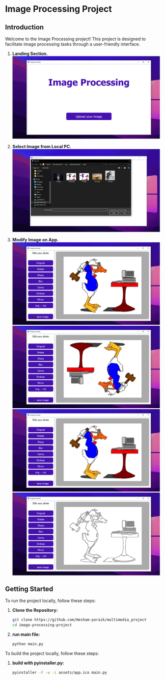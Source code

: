 # Image Processing Project

## Introduction

Welcome to the Image Processing project! This project is designed to facilitate image processing tasks through a user-friendly interface.

1. **Landing Section.**
![Landing Section](./markdown_data/Capture_1.PNG)


2. **Select Image from Local PC.**
![Landing Section](./markdown_data/Capture.PNG)

3. **Modify Image on App.**
![Landing Section](./markdown_data/Capture_2.PNG)
![Landing Section](./markdown_data/Capture_3.PNG)
![Landing Section](./markdown_data/Capture_4.PNG)
![Landing Section](./markdown_data/Capture_5.PNG)

## Getting Started

To run the project locally, follow these steps:

1. **Clone the Repository:**
   ```bash
   git clone https://github.com/Hesham-poraik/multimedia_project
   cd image-processing-project
2. **run main file:**
   ```bash
   python main.py
To build the project locally, follow these steps:
1. **build with pyinstaller.py:**
   ```bash
   pyinstaller -F -w -i assets/app.ico main.py
